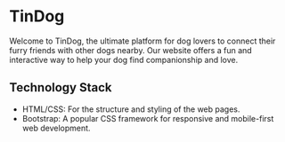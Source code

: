# TinDog 
Welcome to TinDog, the ultimate platform for dog lovers to connect their furry friends with other dogs nearby. Our website offers a fun and interactive way to help your dog find companionship and love.

## Technology Stack
- HTML/CSS: For the structure and styling of the web pages.
- Bootstrap: A popular CSS framework for responsive and mobile-first web development.
